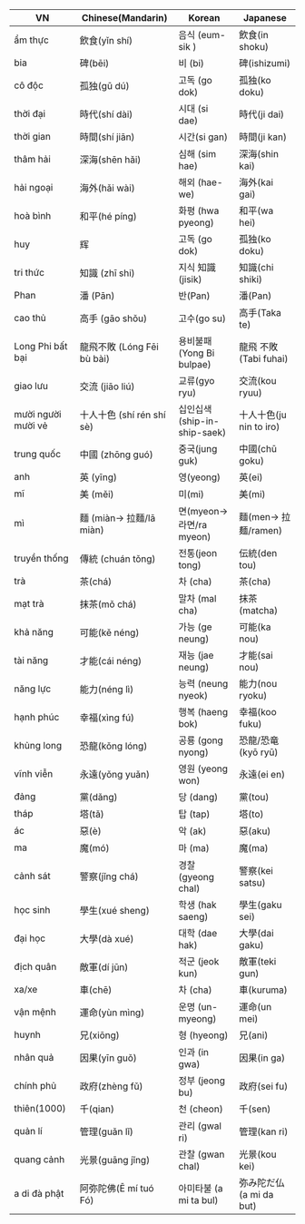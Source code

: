 | VN                |      Chinese(Mandarin)    |      Korean               |   Japanese    |
|-------------------|---------------------------|---------------------------|---------------|
| ẩm thực           | 飲食(yǐn shí)              | 음식 (eum-sik )             | 飲食(in shoku) |
| bia               | 碑(bēi)                    | 비 (bi)                    | 碑(ishizumi) |
| cô độc            | 孤独(gū dú)                | 고독 (go dok)               | 孤独(ko doku) |
| thời đại          | 時代(shí dài)              | 시대 (si dae)               | 時代(ji dai) |
| thời gian         | 時間(shí jiān)             | 시간(si gan)                |  時間(ji kan) |
| thâm hải          | 深海(shēn hǎi)             | 심해 (sim hae)              | 深海(shin kai)|
| hải ngoại         | 海外(hǎi wài)              | 해외 (hae-we)              | 海外(kai gai)|
| hoà bình          | 和平(hé píng)              | 화평 (hwa pyeong)           | 和平(wa hei) |
| huy               | 辉                        | 고독 (go dok)               | 孤独(ko doku) |
| tri thức          | 知識 (zhī shi)            | 지식 知識(jisik)             | 知識(chi shiki) |
| Phan              | 潘 (Pān)                  | 반(Pan)                     | 潘(Pan) |
| cao thủ           | 高手  (gāo shǒu)          | 고수(go su)                  | 高手(Taka te) |
| Long Phi bất bại  | 龍飛不敗 (Lóng Fēi bù bài) | 용비불패(Yong Bi bulpae)      | 龍飛 不敗(Tabi fuhai) |
| giao lưu          | 交流 (jiāo liú)           | 교류(gyo ryu)                | 交流(kou ryuu) |
| mười người mười vẻ| 十人十色 (shí rén shí sè)  | 십인십색(ship-in-ship-saek)   | 十人十色(ju nin to iro) |
| trung quốc        | 中國 (zhōng guó)          | 중국(jung guk)               | 中國(chū goku) |
| anh               | 英 (yīng)                 | 영(yeong)                   | 英(ei) |
| mĩ                | 美 (měi)                  | 미(mi)                      | 美(mi) |
| mì                | 麵 (miàn-> 拉麵/lā miàn)   | 면(myeon->라면/ra myeon)     | 麵(men-> 拉麺/ramen) |
| truyền thống      | 傳統 (chuán tǒng)         | 전통(jeon tong)              | 伝統(den tou) |
| trà               | 茶(chá)                   | 차 (cha)                     | 茶(cha) |
| mạt trà           | 抹茶(mǒ chá)              | 말차 (mal cha)                | 抹茶(matcha) |
| khả năng          | 可能(kě néng)              | 가능 (ge neung)                | 可能(ka nou) |
| tài năng          | 才能(cái néng)             | 재능 (jae neung)               | 才能(sai nou) |
| năng lực          | 能力(néng lì)             | 능력  (neung nyeok)            | 能力(nou ryoku) |
| hạnh phúc         | 幸福(xìng fú)             | 행복 (haeng bok)              | 幸福(koo fuku) |
| khủng long        | 恐龍(kǒng lóng)           | 공룡 (gong nyong)             | 恐龍/恐竜(kyō ryū) |
| vĩnh viễn         | 永遠(yǒng yuǎn)           | 영원  (yeong won)             | 永遠(ei en) |
| đảng              | 黨(dǎng)                  | 당  (dang)                   | 黨(tou) |
| tháp              | 塔(tǎ)                    | 탑   (tap)                   | 塔(to) |
| ác                | 惡(è)                     | 악  (ak)                   | 惡(aku) |
| ma                | 魔(mó)                    | 마  (ma)                   | 魔(ma) |
| cảnh sát          | 警察(jǐng chá)            | 경찰 (gyeong chal)         | 警察(kei satsu) |
| học sinh          | 學生(xué sheng)           | 학생 (hak saeng)         | 學生(gaku sei) |
| đại học           | 大學(dà xué)              | 대학 (dae hak)         | 大學(dai gaku) |
| địch quân         | 敵軍(dí jūn)              | 적군 (jeok kun)         | 敵軍(teki gun) |
| xa/xe             | 車(chē)                   | 차 (cha)               | 車(kuruma) |
| vận mệnh          | 運命(yùn mìng)            | 운명 (un-myeong)        | 運命(un mei) |
| huynh             | 兄(xiōng)                 | 형 (hyeong)            | 兄(ani) |
| nhân quả          | 因果(yīn guǒ)             | 인과 (in gwa)           | 因果(in ga) |
| chính phủ         | 政府(zhèng fǔ)            | 정부 (jeong bu)         | 政府(sei fu) |
| thiên(1000)       | 千(qian)                  | 천 (cheon)             | 千(sen) |
| quản lí           | 管理(guǎn lǐ)             | 관리 (gwal ri)          | 管理(kan ri) |
| quang cảnh        | 光景(guāng jǐng)          | 관찰 (gwan chal)        | 光景(kou kei) |
| a di đà phật      | 阿弥陀佛(Ē mí tuó Fó)      | 아미타불 (a mi ta bul)   | 弥み陀だ仏(a mi da but) |
